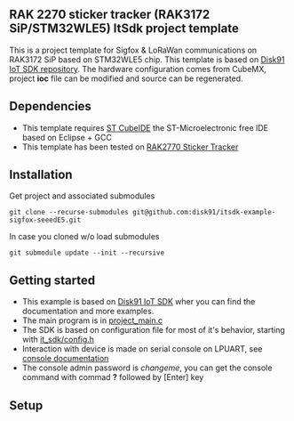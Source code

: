 ## RAK 2270 sticker tracker (RAK3172 SiP/STM32WLE5) ItSdk project template

This is a project template for Sigfox & LoRaWan communications on RAK3172 SiP based on STM32WLE5 chip. This template is based on [Disk91 IoT SDK repository](https://github.com/disk91/stm32-it-sdk).
The hardware configuration comes from CubeMX, project **ioc** file can be modified and source can be regenerated.

## Dependencies
* This template requires [ST CubeIDE](https://www.st.com/en/development-tools/stm32cubeide.html) the ST-Microelectronic free IDE based on Eclipse + GCC
* This template has been tested on [RAK2770 Sticker Tracker](https://www.rakwireless.com/en-us/products/rak2770)

## Installation

Get project and associated submodules
 
```
git clone --recurse-submodules git@github.com:disk91/itsdk-example-sigfox-seeedE5.git
```

In case you cloned w/o load submodules
```
git submodule update --init --recursive
```


## Getting started

- This example is based on [Disk91 IoT SDK](https://github.com/disk91/stm32-it-sdk) wher you can find the documentation and more examples.
- The main program is in [project_main.c](https://github.com/disk91/itsdk-example-sigfox-seeedE5/blob/master/Core/Src/project_main.c)
- The SDK is based on configuration file for most of it's behavior, starting with [it_sdk/config.h]()
- Interaction with device is made on serial console on LPUART, see [console documentation](https://github.com/disk91/stm32-it-sdk/blob/master/Doc/console.md)
- The console admin password is _changeme_, you can get the console command with commad **?** followed by [Enter] key

## Setup

